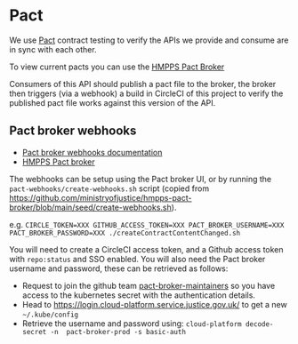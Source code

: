 # Pact 

We use [Pact](https://docs.pact.io/) contract testing to verify the APIs we provide and consume are in sync with each other.

To view current pacts you can use the [HMPPS Pact Broker](https://pact-broker-prod.apps.live-1.cloud-platform.service.justice.gov.uk/)

Consumers of this API should publish a pact file to the broker, the broker then triggers (via a webhook) a build in CircleCI of this project to verify the published pact file works against this version of the API.  

## Pact broker webhooks

* [Pact broker webhooks documentation](https://docs.pact.io/pact_broker/webhooks/)
* [HMPPS Pact broker](https://github.com/ministryofjustice/hmpps-pact-broker)

The webhooks can be setup using the Pact broker UI, or by running the `pact-webhooks/create-webhooks.sh` script (copied from https://github.com/ministryofjustice/hmpps-pact-broker/blob/main/seed/create-webhooks.sh).

e.g.
```CIRCLE_TOKEN=XXX GITHUB_ACCESS_TOKEN=XXX PACT_BROKER_USERNAME=XXX PACT_BROKER_PASSWORD=XXX ./createContractContentChanged.sh```

You will need to create a CircleCI access token, and a Github access token with `repo:status` and SSO enabled.  You will also need the Pact broker username and password, these can be retrieved as follows:

* Request to join the github team [pact-broker-maintainers](https://github.com/orgs/ministryofjustice/teams/pact-broker-maintainers/members) so you have access to the kubernetes secret with the authentication details.  
* Head to https://login.cloud-platform.service.justice.gov.uk/ to get a new `~/.kube/config` 
* Retrieve the username and password using:
  `cloud-platform decode-secret -n  pact-broker-prod -s basic-auth`
